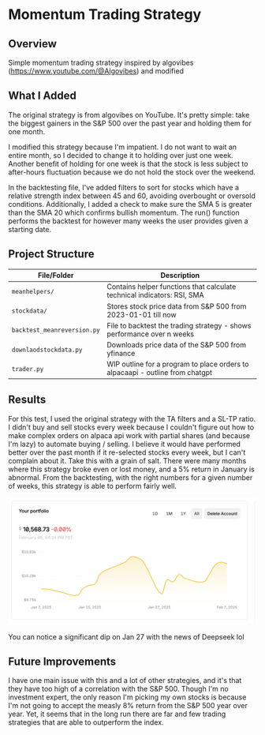 # Momentum Trading Strategy

## Overview

Simple momentum trading strategy inspired by algovibes (https://www.youtube.com/@Algovibes) and modified

## What I Added

The original strategy is from algovibes on YouTube. It's pretty simple: take the biggest gainers in the S&P 500 over
the past year and holding them for one month.

I modified this strategy because I'm impatient. I do not want to wait an entire month, so I decided to change it to holding over
just one week. Another benefit of holding for one week is that the stock is less subject to after-hours fluctuation because we do
not hold the stock over the weekend.

In the backtesting file, I've added filters to sort for stocks which have a relative strength index between 45 and 60, avoiding 
overbought or oversold conditions. Additionally, I added a check to make sure the SMA 5 is greater than the SMA 20 which confirms
bullish momentum. The run() function performs the backtest for however many weeks the user provides given a starting date.

## Project Structure

| File/Folder         | Description |
|---------------------|-------------|
| `meanhelpers/`      | Contains helper functions that calculate technical indicators: RSI, SMA |
| `stockdata/`        | Stores stock price data from S&P 500 from 2023-01-01 till now |
| `backtest_meanreversion.py`      | File to backtest the trading strategy - shows performance over n weeks |
| `downlaodstockdata.py`           | Downloads price data of the S&P 500 from yfinance |
| `trader.py`      | WIP outline for a program to place orders to alpacaapi - outline from chatgpt |

## Results

For this test, I used the original strategy with the TA filters and a SL-TP ratio. I didn't buy and sell stocks every week because I couldn't figure out how to make complex orders on alpaca api work with partial shares (and because I'm lazy) to automate buying / selling. I believe it would have performed better over the past month if it re-selected stocks every week, but I can't complain about it. Take this with a grain of salt. There were many months where this strategy broke even or lost money, and a 5% return in January is abnormal. From the backtesting, with the right numbers for a given number of weeks, this strategy is able to perform fairly well.

![January's Returns](january.png)

You can notice a significant dip on Jan 27 with the news of Deepseek lol

## Future Improvements

I have one main issue with this and a lot of other strategies, and it's that they have too high of a correlation with the S&P 500.
Though I'm no investment expert, the only reason I'm picking my own stocks is because I'm not going to accept the measly 8% return
from the S&P 500 year over year. Yet, it seems that in the long run there are far and few trading strategies that are able to outperform
the index.  
